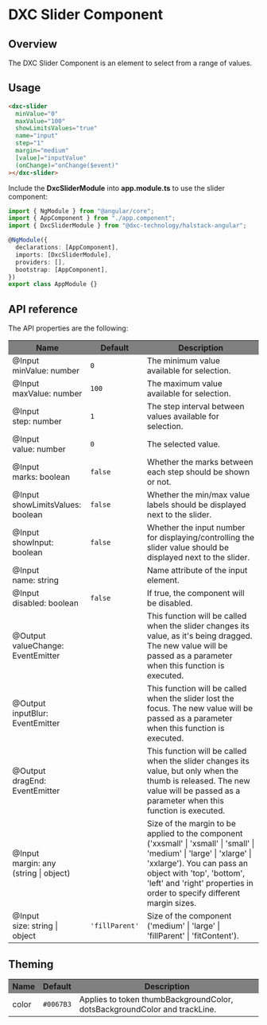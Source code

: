 # DXC Slider Component

## Overview

The DXC Slider Component is an element to select from a range of values.

## Usage

```html
<dxc-slider
  minValue="0"
  maxValue="100"
  showLimitsValues="true"
  name="input"
  step="1"
  margin="medium"
  [value]="inputValue"
  (onChange)="onChange($event)"
></dxc-slider>
```

Include the **DxcSliderModule** into **app.module.ts** to use the slider component:

```ts
import { NgModule } from "@angular/core";
import { AppComponent } from "./app.component";
import { DxcSliderModule } from "@dxc-technology/halstack-angular";

@NgModule({
  declarations: [AppComponent],
  imports: [DxcSliderModule],
  providers: [],
  bootstrap: [AppComponent],
})
export class AppModule {}
```

## API reference

The API properties are the following:

<table>
    <tr style="background-color: grey">
        <th>Name</th>
        <th>Default</th>
        <th>Description</th>
    </tr>
    <tr>
        <td>@Input<br>minValue: number</td>
        <td><code>0</code></td>
        <td>The minimum value available for selection.</td>
    </tr>
    <tr>
        <td>@Input<br>maxValue: number</td>
        <td><code>100</code></td>
        <td>The maximum value available for selection.</td>
    </tr>
    <tr>
        <td>@Input<br>step: number</td>
        <td><code>1</code></td>
        <td>The step interval between values available for selection.</td>
    </tr>
    <tr>
        <td>@Input<br>value: number</td>
        <td><code>0</code></td>
        <td>The selected value.</td>
    </tr>
    <tr>
        <td>@Input<br>marks: boolean</td>
        <td><code>false</code></td>
        <td>Whether the marks between each step should be shown or not.</td>
    </tr>
    <tr>
        <td>@Input<br>showLimitsValues: boolean</td>
        <td><code>false</code></td>
        <td>
        Whether the min/max value labels should be displayed next to the
        slider.
        </td>
    </tr>
    <tr>
        <td>@Input<br>showInput: boolean</td>
        <td><code>false</code></td>
        <td>
        Whether the input number for displaying/controlling the slider value
        should be displayed next to the slider.
        </td>
    </tr>
    <tr>
        <td>@Input<br>name: string</td>
        <td></td>
        <td>Name attribute of the input element.</td>
    </tr>
    <tr>
        <td>@Input<br>disabled: boolean</td>
        <td><code>false</code></td>
        <td>If true, the component will be disabled.</td>
    </tr>
    <tr>
        <td>@Output<br>valueChange: EventEmitter</td>
        <td></td>
        <td>
        This function will be called when the slider changes its value, as
        it's being dragged. The new value will be passed as a parameter when
        this function is executed.
        </td>
    </tr>
    <tr>
        <td>@Output<br>inputBlur: EventEmitter</td>
        <td></td>
        <td>
            This function will be called when the slider lost the focus. The new value will be passed as a parameter when
            this function is executed.
        </td>
        </tr>
    <tr>
        <td>@Output<br>dragEnd: EventEmitter</td>
        <td></td>
        <td>
        This function will be called when the slider changes its value, but
        only when the thumb is released. The new value will be passed as a
        parameter when this function is executed.
        </td>
    </tr>
    <tr>
        <td>@Input<br>margin: any (string | object)</td>
        <td></td>
        <td>
        Size of the margin to be applied to the component ('xxsmall' |
        'xsmall' | 'small' | 'medium' | 'large' | 'xlarge' | 'xxlarge'). You
        can pass an object with 'top', 'bottom', 'left' and 'right' properties
        in order to specify different margin sizes.
        </td>
    </tr>
    <tr>
        <td>@Input<br>size: string | object</td>
        <td><code>'fillParent'</code></td>
        <td>
        Size of the component ('medium' | 'large' | 'fillParent' |
        'fitContent').
        </td>
    </tr>
</table>

## Theming

<table>
    <tr style="background-color: grey">
        <th>Name</th>
        <th>Default</th>
        <th>Description</th>
    </tr>
    <tr>
        <td>color</td>
        <td><code>#0067B3</code></td>
        <td>Applies to token thumbBackgroundColor, dotsBackgroundColor and trackLine.</td>
    </tr>
</table>
